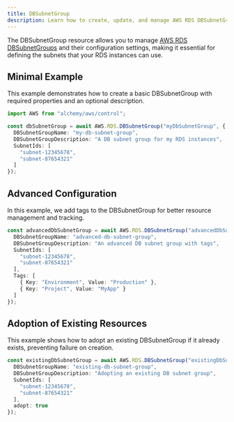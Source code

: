 ```yaml
---
title: DBSubnetGroup
description: Learn how to create, update, and manage AWS RDS DBSubnetGroups using Alchemy Cloud Control.
---
```



The DBSubnetGroup resource allows you to manage [AWS RDS DBSubnetGroups](https://docs.aws.amazon.com/rds/latest/userguide/) and their configuration settings, making it essential for defining the subnets that your RDS instances can use.

## Minimal Example

This example demonstrates how to create a basic DBSubnetGroup with required properties and an optional description.

```ts
import AWS from "alchemy/aws/control";

const dbSubnetGroup = await AWS.RDS.DBSubnetGroup("myDbSubnetGroup", {
  DBSubnetGroupName: "my-db-subnet-group",
  DBSubnetGroupDescription: "A DB subnet group for my RDS instances",
  SubnetIds: [
    "subnet-12345678",
    "subnet-87654321"
  ]
});
```

## Advanced Configuration

In this example, we add tags to the DBSubnetGroup for better resource management and tracking.

```ts
const advancedDbSubnetGroup = await AWS.RDS.DBSubnetGroup("advancedDbSubnetGroup", {
  DBSubnetGroupName: "advanced-db-subnet-group",
  DBSubnetGroupDescription: "An advanced DB subnet group with tags",
  SubnetIds: [
    "subnet-12345678",
    "subnet-87654321"
  ],
  Tags: [
    { Key: "Environment", Value: "Production" },
    { Key: "Project", Value: "MyApp" }
  ]
});
```

## Adoption of Existing Resources

This example shows how to adopt an existing DBSubnetGroup if it already exists, preventing failure on creation.

```ts
const existingDbSubnetGroup = await AWS.RDS.DBSubnetGroup("existingDbSubnetGroup", {
  DBSubnetGroupName: "existing-db-subnet-group",
  DBSubnetGroupDescription: "Adopting an existing DB subnet group",
  SubnetIds: [
    "subnet-12345678",
    "subnet-87654321"
  ],
  adopt: true
});
```
